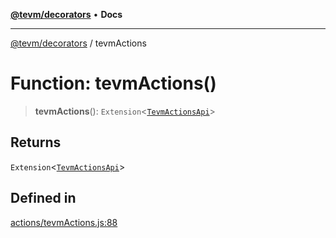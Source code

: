 [**@tevm/decorators**](../README.md) • **Docs**

***

[@tevm/decorators](../globals.md) / tevmActions

# Function: tevmActions()

> **tevmActions**(): `Extension`\<[`TevmActionsApi`](../type-aliases/TevmActionsApi.md)\>

## Returns

`Extension`\<[`TevmActionsApi`](../type-aliases/TevmActionsApi.md)\>

## Defined in

[actions/tevmActions.js:88](https://github.com/evmts/tevm-monorepo/blob/main/packages/decorators/src/actions/tevmActions.js#L88)
